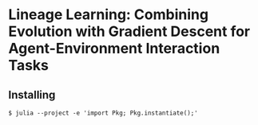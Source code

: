 # Lineage Learning: Combining Evolution with Gradient Descent for Agent-Environment Interaction Tasks

## Installing

```console
$ julia --project -e 'import Pkg; Pkg.instantiate();'
```
